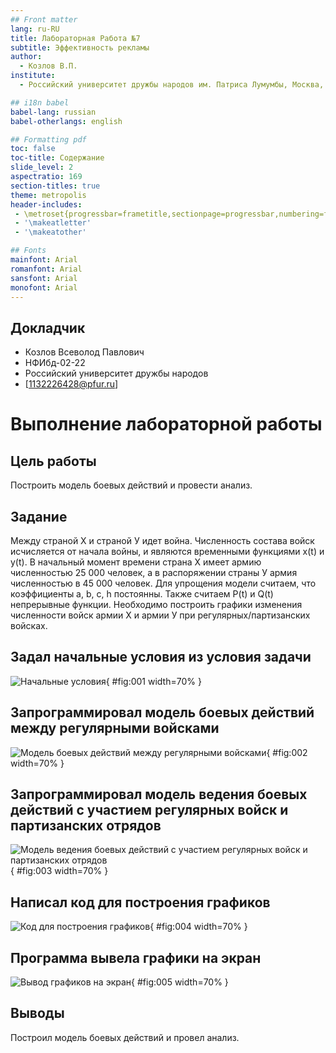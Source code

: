 ```yaml
---
## Front matter
lang: ru-RU
title: Лабораторная Работа №7
subtitle: Эффективность рекламы 
author:
  - Козлов В.П.
institute:
  - Российский университет дружбы народов им. Патриса Лумумбы, Москва, Россия

## i18n babel
babel-lang: russian
babel-otherlangs: english

## Formatting pdf
toc: false
toc-title: Содержание
slide_level: 2
aspectratio: 169
section-titles: true
theme: metropolis
header-includes:
 - \metroset{progressbar=frametitle,sectionpage=progressbar,numbering=fraction}
 - '\makeatletter'
 - '\makeatother'

## Fonts
mainfont: Arial
romanfont: Arial
sansfont: Arial
monofont: Arial
---
```



## Докладчик


  * Козлов Всеволод Павлович
  * НФИбд-02-22
  * Российский университет дружбы народов
  * [1132226428@pfur.ru]
  
# Выполнение лабораторной работы

## Цель работы

Построить модель боевых действий и провести анализ.

## Задание

Между страной Х и страной У идет война. Численность состава войск
исчисляется от начала войны, и являются временными функциями x(t) и y(t). В
начальный момент времени страна Х имеет армию численностью 25 000 человек, а
в распоряжении страны У армия численностью в 45 000 человек. Для упрощения
модели считаем, что коэффициенты a, b, c, h постоянны. Также считаем P(t) и Q(t) непрерывные функции.
Необходимо построить графики изменения численности войск армии Х и армии У при регулярных/партизанских войсках.

## Задал начальные условия из условия задачи

![Начальные условия](image/1.png){ #fig:001 width=70% }

## Запрограммировал модель боевых действий между регулярными войсками

![Модель боевых действий между регулярными войсками](image/2.png){ #fig:002 width=70% }

## Запрограммировал модель ведения боевых действий с участием регулярных войск и партизанских отрядов

![Модель ведения боевых действий с участием регулярных войск и партизанских отрядов](image/3.png){ #fig:003 width=70% }

## Написал код для построения графиков

![Код для построения графиков](image/4.png){ #fig:004 width=70% }

## Программа вывела графики на экран

![Вывод графиков на экран](image/5.png){ #fig:005 width=70% }

## Выводы

Построил модель боевых действий и провел анализ.